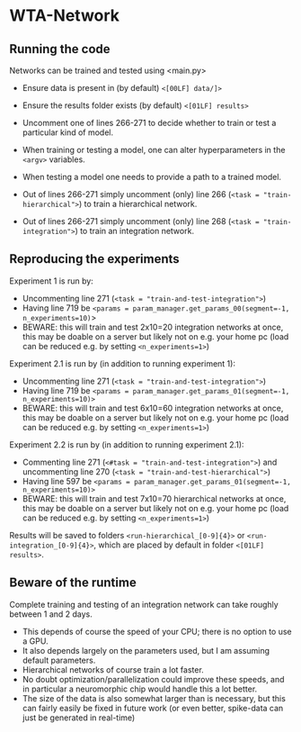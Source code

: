 # WTA-Network

## Running the code

Networks can be trained and tested using <main.py>

- Ensure data is present in (by default) `<[00LF] data/]>`
- Ensure the results folder exists (by default) `<[01LF] results>`
- Uncomment one of lines 266-271 to decide whether to train or test a particular kind of model.
- When training or testing a model, one can alter hyperparameters in the `<argv>` variables.
- When testing a model one needs to provide a path to a trained model.

- Out of lines 266-271 simply uncomment (only) line 266 (`<task = "train-hierarchical">`) to train a hierarchical network.
- Out of lines 266-271 simply uncomment (only) line 268 (`<task = "train-integration">`) to train an integration network.

## Reproducing the experiments

Experiment 1 is run by:

- Uncommenting line 271 (`<task = "train-and-test-integration">`)
- Having line 719 be `<params = param_manager.get_params_00(segment=-1, n_experiments=10)`>
- BEWARE: this will train and test 2x10=20 integration networks at once, this may be doable on a server but likely not on e.g. your home pc (load can be reduced e.g. by setting `<n_experiments=1>`)

Experiment 2.1 is run by (in addition to running experiment 1):

- Uncommenting line 271 (`<task = "train-and-test-integration">`)
- Having line 719 be `<params = param_manager.get_params_01(segment=-1, n_experiments=10)>`
- BEWARE: this will train and test 6x10=60 integration networks at once, this may be doable on a server but likely not on e.g. your home pc (load can be reduced e.g. by setting `<n_experiments=1>`)

Experiment 2.2 is run by (in addition to running experiment 2.1):

- Commenting line 271 (`<#task = "train-and-test-integration">`) and uncommenting line 270 (`<task = "train-and-test-hierarchical">`)
- Having line 597 be ```<params = param_manager.get_params_01(segment=-1, n_experiments=10)>```
- BEWARE: this will train and test 7x10=70 hierarchical networks at once, this may be doable on a server but likely not on e.g. your home pc (load can be reduced e.g. by setting `<n_experiments=1>`)

Results will be saved to folders `<run-hierarchical_[0-9]{4}>` or `<run-integration_[0-9]{4}>`, which are placed by default in folder `<[01LF] results>`.

## Beware of the runtime

Complete training and testing of an integration network can take roughly between 1 and 2 days.

- This depends of course the speed of your CPU; there is no option to use a GPU.
- It also depends largely on the parameters used, but I am assuming default parameters.
- Hierarchical networks of course train a lot faster.
- No doubt optimization/parallelization could improve these speeds, and in particular a neuromorphic chip would handle this a lot better.
- The size of the data is also somewhat larger than is necessary, but this can fairly easily be fixed in future work (or even better, spike-data can just be generated in real-time)
